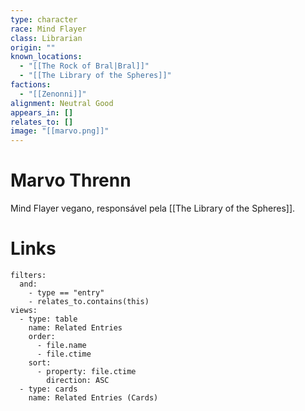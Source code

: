 ```yaml
---
type: character
race: Mind Flayer
class: Librarian
origin: ""
known_locations:
  - "[[The Rock of Bral|Bral]]"
  - "[[The Library of the Spheres]]"
factions:
  - "[[Zenonni]]"
alignment: Neutral Good
appears_in: []
relates_to: []
image: "[[marvo.png]]"
---
```

# Marvo Threnn

Mind Flayer vegano, responsável pela [[The Library of the Spheres]].

<!-- DYNAMIC:related-entries -->

# Links

```base
filters:
  and:
    - type == "entry"
    - relates_to.contains(this)
views:
  - type: table
    name: Related Entries
    order:
      - file.name
      - file.ctime
    sort:
      - property: file.ctime
        direction: ASC
  - type: cards
    name: Related Entries (Cards)

```

<!-- /DYNAMIC -->
